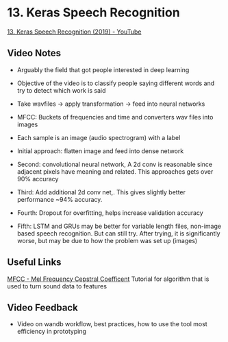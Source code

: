 # 13. Keras Speech Recognition
[13. Keras Speech Recognition (2019) - YouTube](https://youtu.be/Qf4YJcHXtcY)

## Video Notes
* Arguably the field that got people interested in deep learning

* Objective of the video is to classify people saying different words and try to detect which work is said

* Take wavfiles -> apply transformation -> feed into neural networks

* MFCC: Buckets of frequencies and time and converters wav files into images

* Each sample is an image (audio spectrogram) with a label

* Initial approach: flatten image and feed into dense network

* Second: convolutional neural network, A 2d conv is reasonable since adjacent pixels have meaning and related. This approaches gets over 90% accuracy 

* Third: Add additional 2d conv net,. This gives slightly better performance ~94% accuracy.

* Fourth: Dropout for overfitting, helps increase validation accuracy

* Fifth: LSTM and GRUs may be better for variable length files, non-image based speech recognition. But can still try. After trying, it is significantly worse, but may be due to how the problem was set up (images)

## Useful Links

[MFCC - Mel Frequency Cepstral Coefficent](http://practicalcryptography.com/miscellaneous/machine-learning/guide-mel-frequency-cepstral-coefficients-mfccs/)
Tutorial for algorithm that is used to turn sound data to features


## Video Feedback 
* Video on wandb workflow, best practices, how to use the tool most efficiency in prototyping


